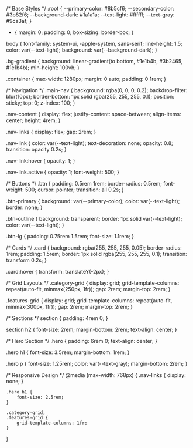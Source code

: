 /* Base Styles */
:root {
    --primary-color: #8b5cf6;
    --secondary-color: #3b82f6;
    --background-dark: #1a1a1a;
    --text-light: #ffffff;
    --text-gray: #9ca3af;
}

* {
    margin: 0;
    padding: 0;
    box-sizing: border-box;
}

body {
    font-family: system-ui, -apple-system, sans-serif;
    line-height: 1.5;
    color: var(--text-light);
    background: var(--background-dark);
}

.bg-gradient {
    background: linear-gradient(to bottom, #1e1b4b, #3b2465, #1e1b4b);
    min-height: 100vh;
}

.container {
    max-width: 1280px;
    margin: 0 auto;
    padding: 0 1rem;
}

/* Navigation */
.main-nav {
    background: rgba(0, 0, 0, 0.2);
    backdrop-filter: blur(10px);
    border-bottom: 1px solid rgba(255, 255, 255, 0.1);
    position: sticky;
    top: 0;
    z-index: 100;
}

.nav-content {
    display: flex;
    justify-content: space-between;
    align-items: center;
    height: 4rem;
}

.nav-links {
    display: flex;
    gap: 2rem;
}

.nav-link {
    color: var(--text-light);
    text-decoration: none;
    opacity: 0.8;
    transition: opacity 0.2s;
}

.nav-link:hover {
    opacity: 1;
}

.nav-link.active {
    opacity: 1;
    font-weight: 500;
}

/* Buttons */
.btn {
    padding: 0.5rem 1rem;
    border-radius: 0.5rem;
    font-weight: 500;
    cursor: pointer;
    transition: all 0.2s;
}

.btn-primary {
    background: var(--primary-color);
    color: var(--text-light);
    border: none;
}

.btn-outline {
    background: transparent;
    border: 1px solid var(--text-light);
    color: var(--text-light);
}

.btn-lg {
    padding: 0.75rem 1.5rem;
    font-size: 1.1rem;
}

/* Cards */
.card {
    background: rgba(255, 255, 255, 0.05);
    border-radius: 1rem;
    padding: 1.5rem;
    border: 1px solid rgba(255, 255, 255, 0.1);
    transition: transform 0.2s;
}

.card:hover {
    transform: translateY(-2px);
}

/* Grid Layouts */
.category-grid {
    display: grid;
    grid-template-columns: repeat(auto-fit, minmax(250px, 1fr));
    gap: 2rem;
    margin-top: 2rem;
}

.features-grid {
    display: grid;
    grid-template-columns: repeat(auto-fit, minmax(300px, 1fr));
    gap: 2rem;
    margin-top: 2rem;
}

/* Sections */
section {
    padding: 4rem 0;
}

section h2 {
    font-size: 2rem;
    margin-bottom: 2rem;
    text-align: center;
}

/* Hero Section */
.hero {
    padding: 6rem 0;
    text-align: center;
}

.hero h1 {
    font-size: 3.5rem;
    margin-bottom: 1rem;
}

.hero p {
    font-size: 1.25rem;
    color: var(--text-gray);
    margin-bottom: 2rem;
}

/* Responsive Design */
@media (max-width: 768px) {
    .nav-links {
        display: none;
    }

    .hero h1 {
        font-size: 2.5rem;
    }

    .category-grid,
    .features-grid {
        grid-template-columns: 1fr;
    }
}
